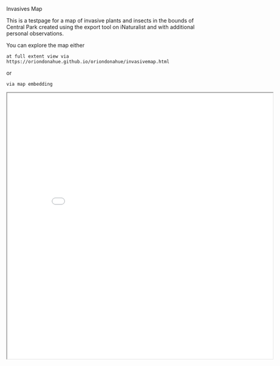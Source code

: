 Invasives Map

This is a testpage for a map of invasive plants and insects in the bounds of Central Park created using the export tool on iNaturalist and with additional personal observations.



You can explore the map either

    at full extent view via https://oriondonahue.github.io/oriondonahue/invasivemap.html

or

    via map embedding

<iframe src="map.html" height="700" width="700"></iframe> 

